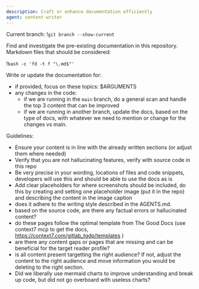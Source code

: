 ```yaml
---
description: Craft or enhance documentation efficiently
agent: content-writer
---
```


Current branch:
!`git branch --show-current`

Find and investigate the pre-existing documentation in this repository. Markdown files that should be considered:

!`bash -c 'fd -t f "\.md$"'`

Write or update the documentation for:

- if provided, focus on these topics: $ARGUMENTS
- any changes in the code:
    - if we are running in the `main` branch, do a general scan and handle the top 3 content that can be improved
    - if we are running in another branch, update the docs, based on the type of docs, with whatever we need to mention or change for the changes vs main.

Guidelines:

- Ensure your content is in line with the already written sections (or adjust
  them where needed)
- Verify that you are not hallucinating features, verify with source code in this repo
- Be very precise in your wording, locations of files and code snippets,
  developers will use this and should be able to use the docs as is
- Add clear placeholders for where screenshots should be included, do this by
  creating and setting one placeholder image (put it in the repo) and describing
  the content in the image caption
- does it adhere to the writing style described in the AGENTS.md.
- based on the source code, are there any factual errors or hallucinated content?
- do these pages follow the optimal template from The Good Docs (use context7 mcp to get the docs, https://context7.com/gitlab_tgdp/templates )
- are there any content gaps or pages that are missing and can be beneficial for the target reader profile?
- is all content present targetting the right audience? If not, adjust the content to the right audience and move information you would be deleting to the right section.
- Did we liberally use mermaid charts to improve understanding and break up
  code, but did not go overboard with useless charts?